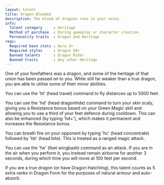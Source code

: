 ```yaml
---
layout: talent
title: Dragon Blooded
description: The blood of dragons runs in your veins.
info:
  Talent category     : Heritage
  Method of purchase  : During gameplay or character creation
  Personality traits  : Dragon and Heritage
reqs:
  Required base stats : Aura 5+
  Required styles     : Dragon 50+
  Banned talents      : Dragon Rider
  Banned traits       : Any other Heritage
---
```


One of your forefathers was a dragon, and some of the heritage of that union
has been passed on to you.  While still far weaker than a true dragon, you are
able to utilise some of their minor abilities.

You can use the 'ht' (head travel) command to fly distances up to 5000 feet.

You can use the 'hd' (head dragonhide) command to turn your skin scaly, giving
you a Resistance bonus based on your Green Magic skill and allowing you to use
a third of your feet defence during cooldown.  This can also be enhanced (by
typing 'hd+'), which makes it permanent and increases the Resistance bonus.

You can breath fire on your opponent by typing 'hc' (head concentrate) followed
by 'hb' (head bite).  This is treated as a ranged magic attack.

You can use the 'fw' (feet wingbash) command as an attack.  If you are in the
air when you perform it, you instead remain airborne for another 3 seconds,
during which time you will move at 100 feet per second.

If you are a true dragon (or have Dragon Hatchling), this talent counts as 5
extra ranks in Dragon Form for the purposes of natural armour and auto-absorb.
